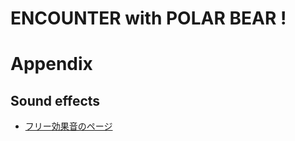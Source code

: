 # ENCOUNTER with POLAR BEAR !

# Appendix

## Sound effects

  * [フリー効果音のページ](http://www.soundoffice.com/se/)
